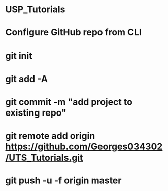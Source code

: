 # USP_Tutorials
# Configure GitHub repo from CLI
# git init
# git add -A
# git commit -m "add project to existing repo"
# git remote add origin https://github.com/Georges034302/UTS_Tutorials.git
# git push -u -f origin master
